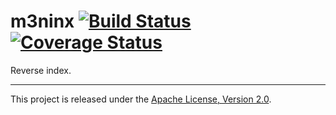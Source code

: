 # m3ninx [![Build Status][ci-img]][ci] [![Coverage Status][cov-img]][cov]
Reverse index.

<hr>

This project is released under the [Apache License, Version 2.0](LICENSE).

[ci-img]: https://semaphoreci.com/api/v1/m3db/m3ninx/branches/master/shields_badge.svg
[ci]: https://semaphoreci.com/m3db/m3ninx
[cov-img]: https://codecov.io/gh/m3db/m3ninx/branch/master/graph/badge.svg
[cov]: https://codecov.io/gh/m3db/m3ninx
